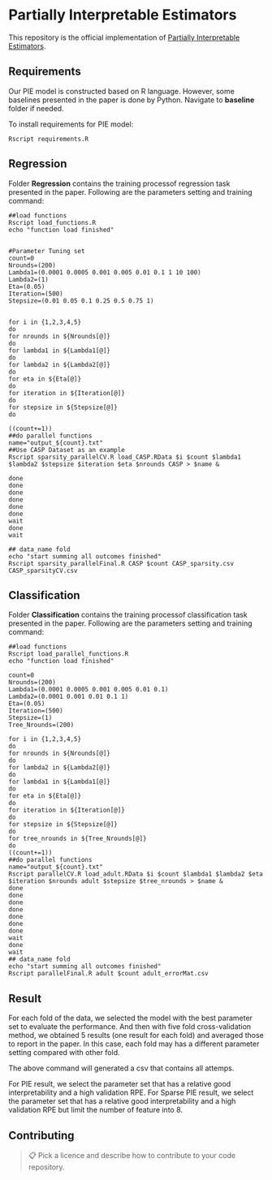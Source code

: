 # Partially Interpretable Estimators

This repository is the official implementation of [Partially Interpretable Estimators](https://arxiv.org/abs/2030.12345). 


## Requirements

Our PIE model is constructed based on R language. However, some baselines presented in the paper is done by Python. Navigate to **baseline** folder if needed.

To install requirements for PIE model:

```setup
Rscript requirements.R
```
## Regression
Folder **Regression** contains the training processof regression task presented in the paper.
Following are the parameters setting and training command:

```train
##load functions
Rscript load_functions.R
echo "function load finished"


#Parameter Tuning set
count=0
Nrounds=(200)
Lambda1=(0.0001 0.0005 0.001 0.005 0.01 0.1 1 10 100)
Lambda2=(1)
Eta=(0.05)
Iteration=(500)
Stepsize=(0.01 0.05 0.1 0.25 0.5 0.75 1)


for i in {1,2,3,4,5}
do
for nrounds in ${Nrounds[@]}
do
for lambda1 in ${Lambda1[@]}
do
for lambda2 in ${Lambda2[@]}
do
for eta in ${Eta[@]}
do
for iteration in ${Iteration[@]}
do
for stepsize in ${Stepsize[@]}
do

((count+=1))
##do parallel functions
name="output_${count}.txt"
##Use CASP Dataset as an example
Rscript sparsity_parallelCV.R load_CASP.RData $i $count $lambda1 $lambda2 $stepsize $iteration $eta $nrounds CASP > $name &

done
done
done
done
done
done
wait
done
wait

## data_name fold
echo "start summing all outcomes finished"
Rscript sparsity_parallelFinal.R CASP $count CASP_sparsity.csv CASP_sparsityCV.csv
```

## Classification
Folder **Classification** contains the training processof classification task presented in the paper.
Following are the parameters setting and training command:
```
##load functions
Rscript load_parallel_functions.R
echo "function load finished"

count=0
Nrounds=(200)
Lambda1=(0.0001 0.0005 0.001 0.005 0.01 0.1)
Lambda2=(0.0001 0.001 0.01 0.1 1)
Eta=(0.05)
Iteration=(500)
Stepsize=(1)
Tree_Nrounds=(200)

for i in {1,2,3,4,5}
do
for nrounds in ${Nrounds[@]}
do
for lambda2 in ${Lambda2[@]}
do
for lambda1 in ${Lambda1[@]}
do
for eta in ${Eta[@]}
do
for iteration in ${Iteration[@]}
do
for stepsize in ${Stepsize[@]}
do
for tree_nrounds in ${Tree_Nrounds[@]}
do
((count+=1))
##do parallel functions
name="output_${count}.txt"
Rscript parallelCV.R load_adult.RData $i $count $lambda1 $lambda2 $eta $iteration $nrounds adult $stepsize $tree_nrounds > $name &
done
done
done
done
done
done
done
wait
done
wait
## data_name fold
echo "start summing all outcomes finished"
Rscript parallelFinal.R adult $count adult_errorMat.csv
```
## Result
For each fold of the data, we selected the model with the best parameter set to evaluate the performance. And then with five fold cross-validation method, we obtained 5 results (one result for each fold) and averaged those to report in the paper. In this case, each fold may has a different parameter setting compared with other fold.

The above command will generated a csv that contains all attemps.

For PIE result, we select the parameter set that has a relative good interpretability and a high validation RPE.
For Sparse PIE result, we select the parameter set that has a relative good interpretability and a high validation RPE but limit the number of feature into 8. 

## Contributing

>📋  Pick a licence and describe how to contribute to your code repository. 
